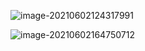 ![image-20210602124317991](C:\Users\雨初\AppData\Roaming\Typora\typora-user-images\image-20210602124317991.png)

![image-20210602164750712](https://cdn.jsdelivr.net/gh/smallzhong/new-picgo-pic-bed@master//image-20210602164750712.png)